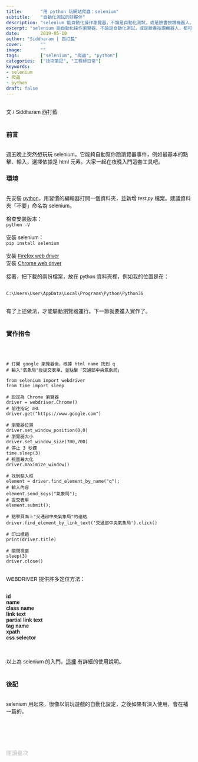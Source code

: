 ```yaml
---
title:       "用 python 玩網站爬蟲：selenium"
subtitle:    "自動化測試的好夥伴"
description: "selenium 能自動化操作瀏覽器，不論是自動化測試，或是臉書按讚機器人，都可以做，而且只需要一小時就可以入門，十分簡單......"
excerpt: "selenium 能自動化操作瀏覽器，不論是自動化測試，或是臉書按讚機器人，都可以做，而且只需要一小時就可以入門，十分簡單......"
date:        2019-05-10
author: "Siddharam | 西打藍"
cover:       ""
image:       ""
tags:        ["selenium", "爬蟲", "python"]
categories:  ["技術筆記", "工程師日常"]
keywords:
- selenium
- 爬蟲
- python
draft: false
---
```




<article style="font-family: 'Noto Sans TC', '微軟正黑體', sans-serif; font-weight: 300;">

<br>文 / Siddharam 西打藍<br><br>

<h3 class="article-h1-color">前言</h3><br>
週五晚上突然想玩玩 selenium，它能夠自動幫你跑瀏覽器事件，例如最基本的點擊、輸入，選擇依據是 html 元素。大家一起在夜晚入門這套工具吧。

<h3 class="article-h1-color">環境</h3><br>
先安裝 <a href="https://www.python.org/downloads/">python</a>，用習慣的編輯器打開一個資料夾，並新增 <i>test.py </i>檔案。建議資料夾「不要」命名為 selenium。<br><br>
檢查安裝版本：<br>
<code>python -V</code><br><br>
安裝 selenium：<br>
<code>pip install selenium</code><br><br>
安裝 <a href="https://github.com/mozilla/geckodriver/releases/download/v0.20.1/geckodriver-v0.20.1-win64.zip">Firefox web driver</a><br>
安裝 <a href="https://chromedriver.storage.googleapis.com/2.38/chromedriver_win32.zip">Chrome web driver</a><br><br>
接著，把下載的兩份檔案，放在 python 資料夾裡，例如我的位置是在：<br><br>
<pre><code>C:\Users\User\AppData\Local\Programs\Python\Python36</code></pre><br>
有了上述做法，才能驅動瀏覽器運行。下一節就要進入實作了。<br><br>

<h3 class="article-h1-color">實作指令</h3><br>

<pre><code>
# 打開 google 瀏覽器後，根據 html name 找到 q
# 輸入"氣象局"後提交表單，並點擊「交通部中央氣象局」

from selenium import webdriver
from time import sleep

# 設定為 Chrome 瀏覽器
driver = webdriver.Chrome()
# 前往指定 URL
driver.get("https://www.google.com")

# 瀏覽器位置
driver.set_window_position(0,0) 
# 瀏覽器大小
driver.set_window_size(700,700) 
# 停止 3 秒鐘
time.sleep(3)
# 視窗最大化
driver.maximize_window()

# 找到輸入框
element = driver.find_element_by_name("q");
# 輸入內容
element.send_keys("氣象局");
# 提交表單
element.submit();

# 點擊頁面上"交通部中央氣象局"的連結
driver.find_element_by_link_text('交通部中央氣象局').click() 

# 印出標題
print(driver.title)

# 關閉視窗
sleep(3)
driver.close()
</code>
</pre>

WEBDRIVER 提供許多定位方法：<br><br>

<b>
id<br>
name<br>
class name<br>
link text<br>
partial link text<br>
tag name<br>
xpath<br>
css selector<br>
</b><br><br>

以上為 selenium 的入門，<a href="https://www.qa-knowhow.com/?p=3811">這裡</a> 有詳細的使用說明。<br><br>


<h3 class="article-h1-color">後記</h3><br>
selenium 用起來，很像以前玩遊戲的自動化設定，之後如果有深入使用，會在補一篇的。<br><br>

<br><br><br>

</article>

<div style="color: #bfbfbf; font-size: 15px;" id="busuanzi_container_page_pv">
  閱讀量<span id="busuanzi_value_page_pv"></span>次
</div>

<script src="../../js/post.js"></script>